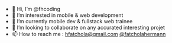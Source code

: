 - 👋 Hi, I’m @fhcoding
- 👀 I’m interested in mobile & web development
- 🌱 I’m currently mobile dev & fullstack web trainee
- 💞️ I’m looking to collaborate on any accurated interesting projet 
- 📫 How to reach me : hfatchola@gmail.com <a href="https://twitter.com/fatcholahermann">@fatcholahermann<a>

